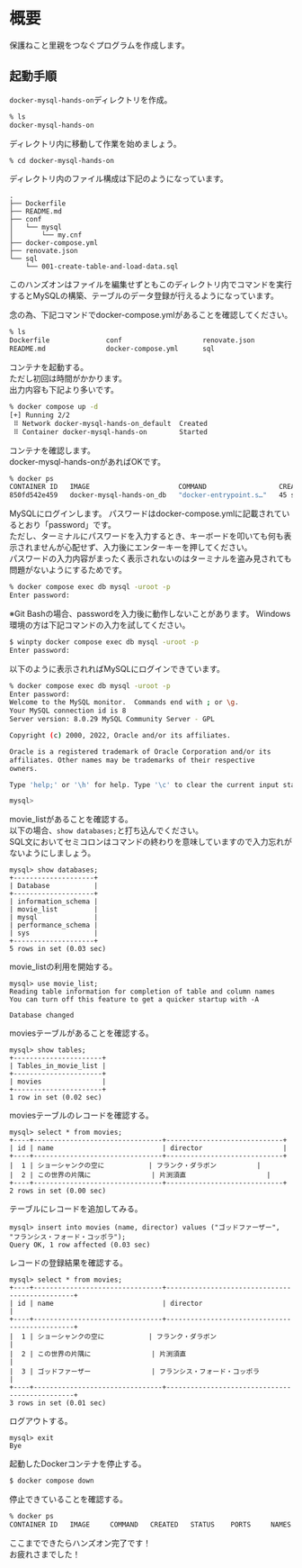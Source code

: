 # 概要

保護ねこと里親をつなぐプログラムを作成します。

## 起動手順

`docker-mysql-hands-on`ディレクトリを作成。

```bash
% ls
docker-mysql-hands-on
```

ディレクトリ内に移動して作業を始めましょう。

```bash
% cd docker-mysql-hands-on
```

ディレクトリ内のファイル構成は下記のようになっています。

```
.
├── Dockerfile
├── README.md
├── conf
│   └── mysql
│       └── my.cnf
├── docker-compose.yml
├── renovate.json
└── sql
    └── 001-create-table-and-load-data.sql
```

このハンズオンはファイルを編集せずともこのディレクトリ内でコマンドを実行するとMySQLの構築、テーブルのデータ登録が行えるようになっています。

念の為、下記コマンドでdocker-compose.ymlがあることを確認してください。

```bash
% ls
Dockerfile              conf                    renovate.json
README.md               docker-compose.yml      sql
```

コンテナを起動する。  
ただし初回は時間がかかります。  
出力内容も下記より多いです。

```bash
% docker compose up -d
[+] Running 2/2
 ⠿ Network docker-mysql-hands-on_default  Created                                                                                  0.0s
 ⠿ Container docker-mysql-hands-on        Started
```

コンテナを確認します。  
docker-mysql-hands-onがあればOKです。

```bash
% docker ps           
CONTAINER ID   IMAGE                      COMMAND                  CREATED          STATUS          PORTS                               NAMES
850fd542e459   docker-mysql-hands-on_db   "docker-entrypoint.s…"   45 seconds ago   Up 45 seconds   33060/tcp, 0.0.0.0:3307->3306/tcp   docker-mysql-hands-on
```

MySQLにログインします。
パスワードはdocker-compose.ymlに記載されているとおり「password」です。  
ただし、ターミナルにパスワードを入力するとき、キーボードを叩いても何も表示されませんが心配せず、入力後にエンターキーを押してください。  
パスワードの入力内容がまったく表示されないのはターミナルを盗み見されても問題がないようにするためです。

```bash
% docker compose exec db mysql -uroot -p    
Enter password:
```

※Git Bashの場合、passwordを入力後に動作しないことがあります。
Windows環境の方は下記コマンドの入力を試してください。

```bash
$ winpty docker compose exec db mysql -uroot -p    
Enter password:
```

以下のように表示されればMySQLにログインできています。

```bash
% docker compose exec db mysql -uroot -p    
Enter password: 
Welcome to the MySQL monitor.  Commands end with ; or \g.
Your MySQL connection id is 8
Server version: 8.0.29 MySQL Community Server - GPL

Copyright (c) 2000, 2022, Oracle and/or its affiliates.

Oracle is a registered trademark of Oracle Corporation and/or its
affiliates. Other names may be trademarks of their respective
owners.

Type 'help;' or '\h' for help. Type '\c' to clear the current input statement.

mysql>
```

movie_listがあることを確認する。  
以下の場合、`show databases;`と打ち込んでください。  
SQL文においてセミコロンはコマンドの終わりを意味していますので入力忘れがないようにしましょう。

```mysql
mysql> show databases;
+--------------------+
| Database           |
+--------------------+
| information_schema |
| movie_list         |
| mysql              |
| performance_schema |
| sys                |
+--------------------+
5 rows in set (0.03 sec)
```

movie_listの利用を開始する。

```mysql
mysql> use movie_list;
Reading table information for completion of table and column names
You can turn off this feature to get a quicker startup with -A

Database changed
```

moviesテーブルがあることを確認する。

```mysql
mysql> show tables;
+----------------------+
| Tables_in_movie_list |
+----------------------+
| movies               |
+----------------------+
1 row in set (0.02 sec)
```

moviesテーブルのレコードを確認する。

```mysql
mysql> select * from movies;
+----+--------------------------------+-----------------------------+
| id | name                           | director                    |
+----+--------------------------------+-----------------------------+
|  1 | ショーシャンクの空に           | フランク・ダラボン          |
|  2 | この世界の片隅に               | 片渕須直                    |
+----+--------------------------------+-----------------------------+
2 rows in set (0.00 sec)
```

テーブルにレコードを追加してみる。

```mysql
mysql> insert into movies (name, director) values ("ゴッドファーザー", "フランシス・フォード・コッポラ");
Query OK, 1 row affected (0.03 sec)
```

レコードの登録結果を確認する。

```mysql
mysql> select * from movies;
+----+--------------------------------+-----------------------------------------------+
| id | name                           | director                                      |
+----+--------------------------------+-----------------------------------------------+
|  1 | ショーシャンクの空に           | フランク・ダラボン                            |
|  2 | この世界の片隅に               | 片渕須直                                      |
|  3 | ゴッドファーザー               | フランシス・フォード・コッポラ                |
+----+--------------------------------+-----------------------------------------------+
3 rows in set (0.01 sec)
```

ログアウトする。

```mysql
mysql> exit
Bye
```

起動したDockerコンテナを停止する。

```bash
$ docker compose down
```

停止できていることを確認する。

```bash
% docker ps
CONTAINER ID   IMAGE     COMMAND   CREATED   STATUS    PORTS     NAMES
```

ここまでできたらハンズオン完了です！  
お疲れさまでした！  
